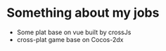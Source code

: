 # Something about my jobs
* Some plat base on vue built by crossJs
* cross-plat game base on Cocos-2dx
